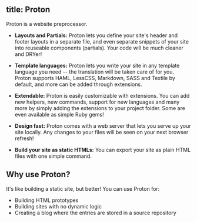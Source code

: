 title: Proton
--
Proton is a website preprocessor.

 - __Layouts and Partials:__ Proton lets you define your site's header and footer
   layouts in a separate file, and even separate snippets of your site
   into reuseable components (partials). Your code will be much cleaner and
   DRYer!

 - __Template languages:__ Proton lets you write your site in any template
   language you need -- the translation will be taken care of for you.
   Proton supports HAML, LessCSS, Markdown, SASS and Textile by default, and
   more can be added through extensions.

 - __Extendable:__ Proton is easily customizable with extensions. You can add
   new helpers, new commands, support for new languages and many more by
   simply adding the extensions to your project folder. Some are even
   available as simple Ruby gems!

 - __Design fast:__ Proton comes with a web server that lets you serve up
   your site locally. Any changes to your files will be seen on your next
   browser refresh!

 - __Build your site as static HTMLs:__ You can export your site as plain
   HTML files with one simple command.

Why use Proton?
---------------

It's like building a static site, but better! You can use Proton for:

 - Building HTML prototypes
 - Building sites with no dynamic logic
 - Creating a blog where the entries are stored in a source repository
